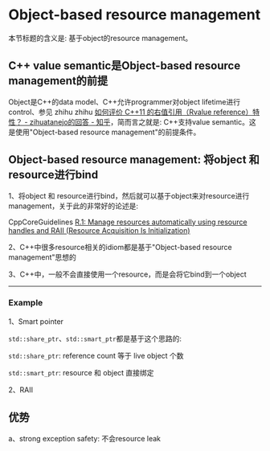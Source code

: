 # Object-based resource management

本节标题的含义是: 基于object的resource management。

## C++ value semantic是Object-based resource management的前提

Object是C++的data model、C++允许programmer对object lifetime进行control、参见 zhihu zhihu [如何评价 C++11 的右值引用（Rvalue reference）特性？ - zihuatanejo的回答 - 知乎](https://www.zhihu.com/question/22111546/answer/31929118)，简而言之就是: C++支持value semantic。这是使用"Object-based resource management"的前提条件。

## Object-based resource management: 将object 和 resource进行bind

1、将object 和 resource进行bind，然后就可以基于object来对resource进行management，关于此的非常好的论述是: 

CppCoreGuidelines [R.1: Manage resources automatically using resource handles and RAII (Resource Acquisition Is Initialization)](https://github.com/isocpp/CppCoreGuidelines/blob/master/CppCoreGuidelines.md#Rr-raii)

2、C++中很多resource相关的idiom都是基于"Object-based resource management"思想的

3、C++中，一般不会直接使用一个resource，而是会将它bind到一个object

---



### Example

1、Smart pointer

`std::share_ptr`、`std::smart_ptr`都是基于这个思路的: 

`std::share_ptr`: reference count 等于 live object 个数

`std::smart_ptr`: resource 和 object 直接绑定

2、RAII



## 优势

a、strong exception safety: 不会resource leak

